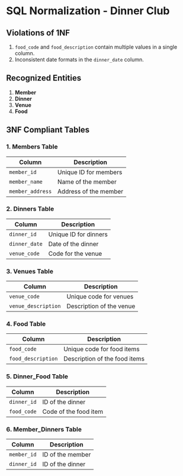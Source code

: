 # SQL Normalization - Dinner Club

## Violations of 1NF
1. `food_code` and `food_description` contain multiple values in a single column.
2. Inconsistent date formats in the `dinner_date` column.

## Recognized Entities
1. **Member**
2. **Dinner**
3. **Venue**
4. **Food**

## 3NF Compliant Tables

### 1. Members Table
| Column           | Description           |
|------------------|-----------------------|
| `member_id`      | Unique ID for members |
| `member_name`    | Name of the member    |
| `member_address` | Address of the member |

### 2. Dinners Table
| Column       | Description            |
|--------------|------------------------|
| `dinner_id`  | Unique ID for dinners  |
| `dinner_date`| Date of the dinner     |
| `venue_code` | Code for the venue     |

### 3. Venues Table
| Column              | Description              |
|---------------------|--------------------------|
| `venue_code`        | Unique code for venues   |
| `venue_description` | Description of the venue |

### 4. Food Table
| Column             | Description                   |
|--------------------|-------------------------------|
| `food_code`        | Unique code for food items    |
| `food_description` | Description of the food items |

### 5. Dinner_Food Table
| Column       | Description            |
|--------------|------------------------|
| `dinner_id`  | ID of the dinner       |
| `food_code`  | Code of the food item  |

### 6. Member_Dinners Table
| Column       | Description            |
|--------------|------------------------|
| `member_id`  | ID of the member       |
| `dinner_id`  | ID of the dinner       |

